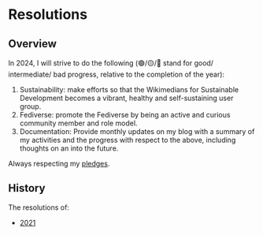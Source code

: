 # Resolutions

## Overview

In 2024, I will strive to do the following (🟢/🟡/🔴 stand for good/ intermediate/ bad progress, relative to the completion of the year):

1. Sustainability: make efforts so that the Wikimedians for Sustainable Development becomes a vibrant, healthy and self-sustaining user group.
1. Fediverse: promote the Fediverse by being an active and curious community member and role model.
1. Documentation: Provide monthly updates on my blog with a summary of my activities and the progress with respect to the above, including thoughts on an into the future.

Always respecting my [pledges](https://github.com/Ainali/pledges).

## History

The resolutions of:

* [2021](2021.md)
